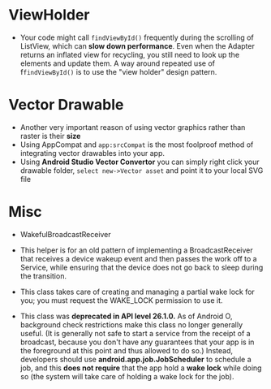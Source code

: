 # ViewHolder 
- Your code might call `findViewById()` frequently during the scrolling of ListView, which can **slow down performance**. Even when the Adapter returns an inflated view for recycling, you still need to look up the elements and update them. A way around repeated use of f`findViewById()` is to use the "view holder" design pattern.

# Vector Drawable 
- Another very important reason of using vector graphics rather than raster is their **size**
- Using AppCompat and `app:srcCompat` is the most foolproof method of integrating vector drawables into your app.
- Using **Android Studio Vector Convertor**
you can simply right click your drawable folder, `select new->Vector asset` and point it to your local SVG file


# Misc 

- WakefulBroadcastReceiver 
- This helper is for an old pattern of implementing a BroadcastReceiver that receives a device wakeup event and then passes the work off to a Service, while ensuring that the device does not go back to sleep during the transition.

- This class takes care of creating and managing a partial wake lock for you; you must request the WAKE_LOCK permission to use it.
- This class was **deprecated in API level 26.1.0.**
As of Android O, background check restrictions make this class no longer generally useful. (It is generally not safe to start a service from the receipt of a broadcast, because you don't have any guarantees that your app is in the foreground at this point and thus allowed to do so.) Instead, developers should use **android.app.job.JobScheduler** to schedule a job, and this **does not require** that the app hold a **wake lock** while doing so (the system will take care of holding a wake lock for the job).





